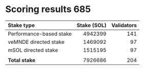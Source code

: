 # Scoring results 685

| Stake type              | Stake (SOL)    | Validators     |
|:------------------------|---------------:|---------------:|
| Performance-based stake | 4942399        | 141            |
| veMNDE directed stake   | 1469092        | 97             |
| mSOL directed stake     | 1515195        | 97             |
|                         |                |                |
| **Total stake**         | 7926686        | 204            |